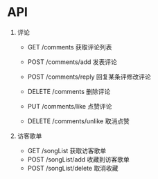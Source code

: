 # API

1. 评论

   + GET /comments  获取评论列表
   + POST /comments/add 发表评论
   + POST /comments/reply 回复某条评修改评论
   + DELETE /comments 删除评论

   + PUT /comments/like  点赞评论
   + DELETE /comments/unlike  取消点赞

2. 访客歌单

   + GET /songList  获取访客歌单
   + POST /songList/add  收藏到访客歌单
   + POST /songList/delete  取消收藏